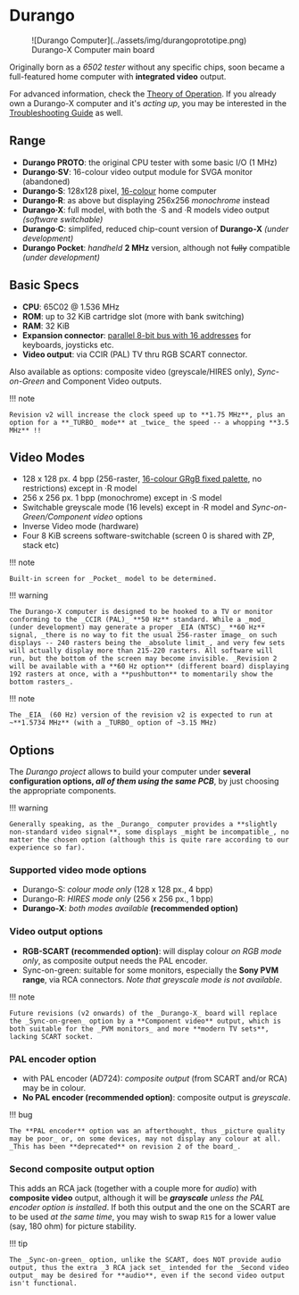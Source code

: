 # Durango

<figure markdown>
![Durango Computer](../assets/img/durangoprototipe.png)
<figcaption>Durango-X Computer main board</figcaption>
</figure>

Originally born as a _6502 tester_ without any specific chips, soon became a full-featured home computer with **integrated video** output.

For advanced information, check the [Theory of Operation](theory.md). If you already own a Durango-X computer and it's _acting up_, you may be interested in the [Troubleshooting Guide](../troubleshoot.md) as well.

## Range

* **Durango PROTO**: the original CPU tester with some basic I/O (1 MHz)
* **Durango·SV**: 16-colour video output module for SVGA monitor (abandoned)
* **Durango·S**: 128x128 pixel, [16-colour](palette.md) home computer
* **Durango·R**: as above but displaying 256x256 _monochrome_ instead
* **Durango·X**: full model, with both the ·S and ·R models video output _(software switchable)_
* **Durango·C**: simplifed, reduced chip-count version of **Durango-X** _(under development)_
* **Durango Pocket**: _handheld_ **2 MHz** version, although not ~~fully~~ compatible _(under development)_

## Basic Specs

* **CPU**: 65C02 @ 1.536 MHz
* **ROM**: up to 32 KiB cartridge slot (more with bank switching)
* **RAM**: 32 KiB
* **Expansion connector**: [parallel 8-bit bus with 16 addresses](exp_bus.md) for keyboards, joysticks etc.
* **Video output**: via CCIR (PAL) TV thru RGB SCART connector.

Also available as options: composite video (greyscale/HIRES only), _Sync-on-Green_ and Component Video outputs.

!!! note

	Revision v2 will increase the clock speed up to **1.75 MHz**, plus an option for a **_TURBO_ mode** at _twice_ the speed -- a whopping **3.5 MHz** !!

## Video Modes

* 128 x 128 px. 4 bpp (256-raster, [16-colour GRgB fixed palette](palette.md), no restrictions) except in ·R model
* 256 x 256 px. 1 bpp (monochrome) except in ·S model
* Switchable greyscale mode (16 levels) except in ·R model and _Sync-on-Green/Component video_ options
* Inverse Video mode (hardware)
* Four 8 KiB screens software-switchable (screen 0 is shared with ZP, stack etc)

!!! note

	Built-in screen for _Pocket_ model to be determined.

!!! warning

	The Durango-X computer is designed to be hooked to a TV or monitor conforming to the _CCIR (PAL)_ **50 Hz** standard. While a _mod_ (under development) may generate a proper _EIA (NTSC)_ **60 Hz** signal, _there is no way to fit the usual 256-raster image_ on such displays -- 240 rasters being the _absolute limit_, and very few sets will actually display more than 215-220 rasters. All software will run, but the bottom of the screen may become invisible. _Revision 2 will be available with a **60 Hz option** (different board) displaying 192 rasters at once, with a **pushbutton** to momentarily show the bottom rasters_.

!!! note

	The _EIA_ (60 Hz) version of the revision v2 is expected to run at ~**1.5734 MHz** (with a _TURBO_ option of ~3.15 MHz)

## Options

The _Durango project_ allows to build your computer under **several configuration options, _all of them using the same PCB_**, by just choosing the appropriate components.

!!! warning

	Generally speaking, as the _Durango_ computer provides a **slightly non-standard video signal**, some displays _might be incompatible_, no matter the chosen option (although this is quite rare according to our experience so far).

### Supported video mode options

* Durango-S: _colour mode only_ (128 x 128 px., 4 bpp)
* Durango-R: _HIRES mode only_ (256 x 256 px., 1 bpp)
* **Durango-X**: _both modes available_ **(recommended option)**

### Video output options

* **RGB-SCART (recommended option)**: will display colour _on RGB mode only_, as composite output needs the PAL encoder.
* Sync-on-green: suitable for some monitors, especially the **Sony PVM range**, via RCA connectors. _Note that greyscale mode is not available_.

!!! note

	Future revisions (v2 onwards) of the _Durango-X_ board will replace the _Sync-on-green_ option by a **Component video** output, which is both suitable for the _PVM monitors_ and more **modern TV sets**, lacking SCART socket.

### PAL encoder option

* with PAL encoder (AD724): _composite output_ (from SCART and/or RCA) may be in colour.
* **No PAL encoder (recommended option)**: composite output is _greyscale_.

!!! bug

	The **PAL encoder** option was an afterthought, thus _picture quality may be poor_ or, on some devices, may not display any colour at all. _This has been **deprecated** on revision 2 of the board_.
	
### Second composite output option

This adds an RCA jack (together with a couple more for _audio_) with **composite video** output, although it will be _**grayscale** unless the PAL encoder option is installed_. If both this output and the one on the SCART are to be used _at the same time_, you may wish to swap `R15` for a lower value (say, 180 ohm) for picture stability.

!!! tip

	The _Sync-on-green_ option, unlike the SCART, does NOT provide audio output, thus the extra _3 RCA jack set_ intended for the _Second video output_ may be desired for **audio**, even if the second video output isn't functional.
